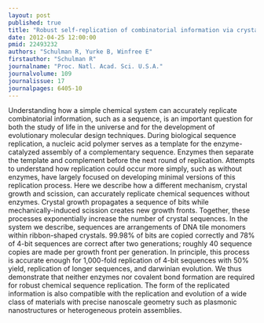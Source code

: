 ```yaml
---
layout: post
published: true
title: "Robust self-replication of combinatorial information via crystal growth and scission."
date: 2012-04-25 12:00:00
pmid: 22493232
authors: "Schulman R, Yurke B, Winfree E"
firstauthor: "Schulman R"
journalname: "Proc. Natl. Acad. Sci. U.S.A."
journalvolume: 109
journalissue: 17
journalpages: 6405-10
---
```


Understanding how a simple chemical system can accurately replicate combinatorial information, such as a sequence, is an important question for both the study of life in the universe and for the development of evolutionary molecular design techniques. During biological sequence replication, a nucleic acid polymer serves as a template for the enzyme-catalyzed assembly of a complementary sequence. Enzymes then separate the template and complement before the next round of replication. Attempts to understand how replication could occur more simply, such as without enzymes, have largely focused on developing minimal versions of this replication process. Here we describe how a different mechanism, crystal growth and scission, can accurately replicate chemical sequences without enzymes. Crystal growth propagates a sequence of bits while mechanically-induced scission creates new growth fronts. Together, these processes exponentially increase the number of crystal sequences. In the system we describe, sequences are arrangements of DNA tile monomers within ribbon-shaped crystals. 99.98% of bits are copied correctly and 78% of 4-bit sequences are correct after two generations; roughly 40 sequence copies are made per growth front per generation. In principle, this process is accurate enough for 1,000-fold replication of 4-bit sequences with 50% yield, replication of longer sequences, and darwinian evolution. We thus demonstrate that neither enzymes nor covalent bond formation are required for robust chemical sequence replication. The form of the replicated information is also compatible with the replication and evolution of a wide class of materials with precise nanoscale geometry such as plasmonic nanostructures or heterogeneous protein assemblies.

